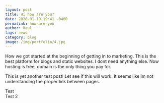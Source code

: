 ```yaml
---
layout: post
title: Hi how are you?
date: 2020-01-19 19:41 -0400
permalink: how-are-you
author: Raul
tags: news
category: blog
image: /img/portfolio/4.jpg
---
```


How we got started at the beginning of getting in to marketing. This is the best platform for blogs and static websites. I dont need anything else. Now hosting is free, domain is the only thing you pay for.

This is yet another test post! Let see if this will work. It seems like im not understanding the proper link between pages.

<div class="row">
<div class="col-md-6">
	Test
</div>

<div class="col-md-6">
	Test 2
</div>

</div>